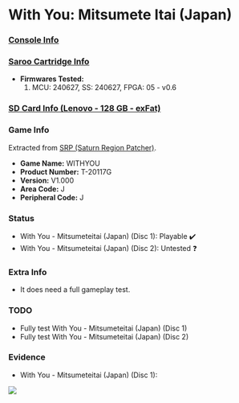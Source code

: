 # With You: Mitsumete Itai (Japan)

### [Console Info](../../../../../Info/Consoles/VA13/README.md)

### [Saroo Cartridge Info](../../../../../Info/Cartridges/RetroGameParadiseStore/1.32F/README.md)

- <b>Firmwares Tested:</b>
  1. MCU: 240627, SS: 240627, FPGA: 05 - v0.6

### [SD Card Info (Lenovo - 128 GB - exFat)](../../../../../Info/SdCards/Lenovo/128GB/exfat/README.md)

### Game Info

Extracted from [SRP (Saturn Region Patcher)](https://segaxtreme.net/resources/saturn-region-patcher.81/download).

- <b>Game Name:</b> WITHYOU
- <b>Product Number:</b> T-20117G
- <b>Version:</b> V1.000
- <b>Area Code:</b> J
- <b>Peripheral Code:</b> J

### Status

- With You - Mitsumeteitai (Japan) (Disc 1): Playable :heavy_check_mark:
- With You - Mitsumeteitai (Japan) (Disc 2): Untested :question:

### Extra Info

- It does need a full gameplay test.

### TODO

- Fully test With You - Mitsumeteitai (Japan) (Disc 1)
- Fully test With You - Mitsumeteitai (Japan) (Disc 2)

### Evidence

- With You - Mitsumeteitai (Japan) (Disc 1):

[![](https://img.youtube.com/vi/D32ycPNR4gE/0.jpg)](https://www.youtube.com/watch?v=D32ycPNR4gE)
